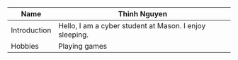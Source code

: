 | Name        | Thinh Nguyen |
|------------ | --------------|
| Introduction | Hello, I am a cyber student at Mason. I enjoy sleeping. |
| Hobbies      | Playing games |
